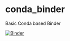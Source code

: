 # conda_binder
Basic Conda based Binder

[![Binder](https://mybinder.org/badge_logo.svg)](https://mybinder.org/v2/gh/Gbrennanj/Shiny.git/py39_r40_shiny)
